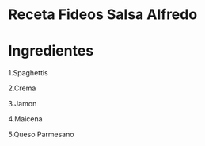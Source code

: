 # Receta Fideos Salsa Alfredo
# Ingredientes

1.Spaghettis

2.Crema

3.Jamon

4.Maicena

5.Queso Parmesano
